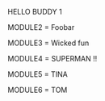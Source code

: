 HELLO BUDDY 1

MODULE2 = Foobar

MODULE3 = Wicked fun

MODULE4 = SUPERMAN !!

MODULE5 = TINA

MODULE6 = TOM